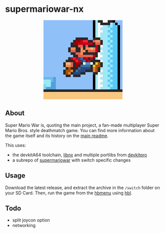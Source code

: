 # supermariowar-nx
<p align="center"><img src="icon.jpg"></p>

## About

Super Mario War is, quoting the main project, a fan-made multiplayer Super Mario Bros. style deathmatch game. You can find more information about the game itself and its history on the [main readme](supermariowar/README.md).

This uses:
* the devkitA64 toolchain, [libnx](https://github.com/switchbrew/libnx) and multiple portlibs from [devkitpro](http://devkitpro.org)
* a subrepo of [supermariowar](https://github.com/mmatyas/supermariowar) with switch specific changes

## Usage

Download the latest release, and extract the archive in the `/switch` folder on your SD Card. Then, run the game from the [hbmenu](https://github.com/switchbrew/nx-hbmenu) using [hbl](https://github.com/switchbrew/nx-hbloader).

## Todo
* split joycon option
* networking